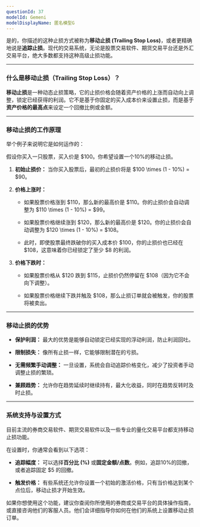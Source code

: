 ```yaml
---
questionId: 37
modelId: Gemeni
modelDisplayName: 匿名模型G
---
```

是的，你描述的这种止损方式被称为**移动止损 (Trailing Stop Loss)**，或者更精确地说是**追踪止损**。现代的交易系统，无论是股票交易软件、期货交易平台还是外汇交易平台，绝大多数都支持这种高级止损功能。

---

### 什么是移动止损（Trailing Stop Loss）？

**移动止损**是一种动态止损策略，它的止损价格会随着资产价格的上涨而自动向上调整，锁定已经获得的利润。它不是基于你固定的买入成本价来设置止损，而是基于**资产价格的最高点**来设定一个回撤比例或金额。

---

### 移动止损的工作原理

举个例子来说明它是如何运作的：

假设你买入一只股票，买入价是 $100。你希望设置一个10%的移动止损。

1. **初始止损价：** 当你买入股票后，最初的止损价将是 $100 \times (1 - 10%) = $90。
    
2. **价格上涨时：**
    
    - 如果股票价格涨到 $110，那么新的最高价是 $110。你的止损价会自动调整为 $110 \times (1 - 10%) = $99。
        
    - 如果股票价格继续涨到 $120，那么新的最高价是 $120。你的止损价会自动调整为 $120 \times (1 - 10%) = $108。
        
    - 此时，即使股票最终跌破你的买入成本价 $100，你的止损价也已经在 $108，这意味着你已经锁定了至少 $8 的利润。
        
3. **价格下跌时：**
    
    - 如果股票价格从 $120 跌到 $115，止损价仍然停留在 $108（因为它不会向下调整）。
        
    - 如果股票价格继续下跌并触及 $108，那么止损订单就会被触发，你的股票将被卖出。
        

---

### 移动止损的优势

- **保护利润：** 最大的优势是能够自动锁定已经实现的浮动利润，防止利润回吐。
    
- **限制损失：** 像所有止损一样，它能够限制潜在的亏损。
    
- **无需频繁手动调整：** 一旦设置，系统会自动追踪价格变化，减少了投资者手动调整止损的繁琐。
    
- **兼顾趋势：** 允许你在趋势延续时继续持有，最大化收益，同时在趋势反转时及时止损。
    

---

### 系统支持与设置方式

目前主流的券商交易软件、期货交易软件以及一些专业的量化交易平台都支持移动止损功能。

在设置时，你通常会看到以下选项：

- **追踪幅度：** 可以选择**百分比 (%)** 或**固定金额/点数**。例如，追踪10%的回撤，或者追踪固定 $5 的回撤。
    
- **触发价格：** 有些系统还允许你设置一个初始的激活价格，只有当价格达到某个点位后，移动止损才开始生效。
    

如果你想使用这个功能，建议你查阅你所使用的券商或交易平台的具体操作指南，或直接咨询他们的客服人员。他们会详细指导你如何在他们的系统上设置移动止损订单。